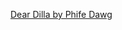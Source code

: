 ---
layout: post
wordpress_id: 1686
wordpress_url: http://noesbueno.com/archives/1686
date: '2014-02-13 16:29:19 -0600'
date_gmt: '2014-02-13 21:29:19 -0600'
body: |
  <p><a href="http://blog.turntablelab.com/prince-klassen/2014/02/dear-dilla-by-phife-dawg/">Dear Dilla by Phife Dawg</a></p>
---
